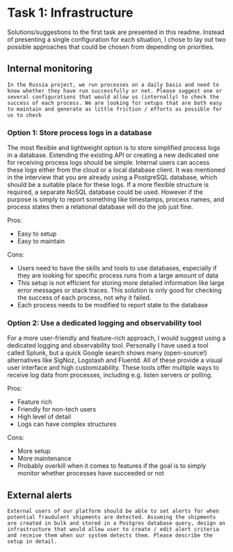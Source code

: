 # Task 1: Infrastructure

Solutions/suggestions to the first task are presented in this readme. Instead of presenting a single configuration for each situation, I chose to lay out two possible approaches that could be chosen from depending on priorities.

## Internal monitoring

```In the Russia project, we run processes on a daily basis and need to know whether they have run successfully or not. Please suggest one or several configurations that would allow us (internally) to check the success of each process. We are looking for setups that are both easy to maintain and generate as little friction / efforts as possible for us to check```

### Option 1: Store process logs in a database

The most flexible and lightweight option is to store simplified process logs in a database. Extending the existing API or creating a new dedicated one for receiving process logs should be simple. Internal users can access these logs either from the cloud or a local database client. It was mentioned in the interview that you are already using a PostgreSQL database, which should be a suitable place for these logs. If a more flexible structure is required, a separate NoSQL database could be used. However if the purpose is simply to report something like timestamps, process names, and process states then a relational database will do the job just fine.

Pros:
- Easy to setup
- Easy to maintain

Cons:
- Users need to have the skills and tools to use databases, especially if they are looking for specific process runs from a large amount of data
- This setup is not efficient for storing more detailed information like large error messages or stack traces. This solution is only good for checking the success of each process, not why it failed.
- Each process needs to be modified to report state to the database

### Option 2: Use a dedicated logging and observability tool

For a more user-friendly and feature-rich approach, I would suggest using a dedicated logging and observability tool. Personally I have used a tool called Splunk, but a quick Google search shows many (open-source!) alternatives like SigNoz, Logstash and Fluentd. All of these provide a visual user interface and high customizability. These tools offer multiple ways to receive log data from processes, including e.g. listen servers or polling.

Pros:
- Feature rich
- Friendly for non-tech users
- High level of detail
- Logs can have complex structures

Cons:
- More setup
- More maintenance
- Probably overkill when it comes to features if the goal is to simply monitor whether processes have succeeded or not

## External alerts

```External users of our platform should be able to set alerts for when potential fraudulent shipments are detected. Assuming the shipments are created in bulk and stored in a Postgres database query, design an infrastructure that would allow user to create / edit alert criteria and receive them when our system detects them. Please describe the setup in detail.```

